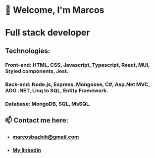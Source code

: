 # 👋 Welcome, I'm Marcos

# Full stack developer

## Technologies: 
### Front-end: HTML, CSS, Javascript, Typescript, React, MUI, Styled components, Jest.
### Back-end: Node.js, Express, Mongoose, C#, Asp.Net MVC, ADO .NET, Linq to SQL, Entity Framework.
### Database: MongoDB, SQL, MsSQL.

## 📫 Contact me here:

* ### marcosbazbih@gmail.com
* ### [My linkedin](https://www.linkedin.com/in/marcos-bazbih/)

<!--
**Marcos-Bazbih/Marcos-Bazbih** is a ✨ _special_ ✨ repository because its `README.md` (this file) appears on your

Here are some ideas get started:

- 🔭 I’m currently working on ...
- 🌱 I’m currently learning ...
- 👯 I’m looking to collaborate on ...
- 🤔 I’m looking for help with ...
- 💬 Ask me about ...
- 📫 How to reach me: ...
- 😄 Pronouns: ...
- ⚡ Fun fact: ...
-->
